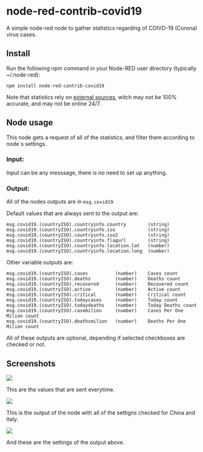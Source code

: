 # node-red-contrib-covid19
A simple node-red node to gather statistics regarding of COIVD-19 (Corona) virus cases.
## Install
Run the following npm command in your Node-RED user directory (typically ~/.node-red):
```
npm install node-red-contrib-covid19
```
Note that statistics rely on [external sources](https://github.com/novelcovid/api), witch may not be 100% accurate, and may not be online 24/7.


## Node usage
This node gets a request of all of the statistics, and filter them according to node`s settings.

### Input:
Input can be any messsage, there is no need to set up anything.
### Output:
All of the nodes outputs are in ```msg.covid19```. 

Default values that are always sent to the output are:
```
msg.covid19.(countryISO).countryinfo.country        (string)
msg.covid19.(countryISO).countryinfo.iso            (string)
msg.covid19.(countryISO).countryinfo.iso2           (string)
msg.covid19.(countryISO).countryinfo.flagurl        (string)
msg.covid19.(countryISO).countryinfo.location.lat   (number)
msg.covid19.(countryISO).countryinfo.location.long  (number)
```
Other variable outputs are:
```
msg.covid19.(countryISO).cases          (number)    Cases count
msg.covid19.(countryISO).deaths         (number)    Deaths count
msg.covid19.(countryISO).recovered      (number)    Recovered count
msg.covid19.(countryISO).active         (number)    Active count
msg.covid19.(countryISO).critical       (number)    Critical count
msg.covid19.(countryISO).todaycases     (number)    Today count
msg.covid19.(countryISO).todaydeaths    (number)    Today Deaths count
msg.covid19.(countryISO).casemilion     (number)    Cases Per One Milion count
msg.covid19.(countryISO).deathsmilion   (number)    Deaths Per One Milion count 

```
All of these outputs are optional, depending if selected checkboxes are checked or not. 

## Screenshots
![ ](https://user-images.githubusercontent.com/53474043/77585482-ddbd7000-6ee4-11ea-84df-409c010c0904.png)

This are the values that are sent everytime.


![](https://user-images.githubusercontent.com/53474043/77585490-deee9d00-6ee4-11ea-843f-8eee3e752c85.png)

This is the output of the node with all of the settigns checked for China and Italy.


![](https://user-images.githubusercontent.com/53474043/77585491-deee9d00-6ee4-11ea-9d23-4c321b3692c4.png)

And these are the settings of the output above.
